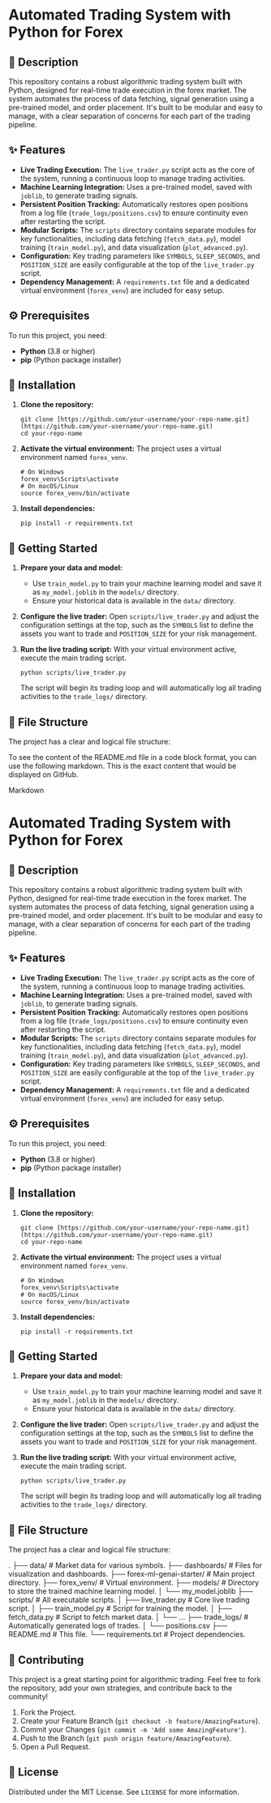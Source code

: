 # Automated Trading System with Python for Forex

## 📖 Description

This repository contains a robust algorithmic trading system built with Python, designed for real-time trade execution in the forex market. The system automates the process of data fetching, signal generation using a pre-trained model, and order placement. It's built to be modular and easy to manage, with a clear separation of concerns for each part of the trading pipeline.

## ✨ Features

* **Live Trading Execution:** The `live_trader.py` script acts as the core of the system, running a continuous loop to manage trading activities.
* **Machine Learning Integration:** Uses a pre-trained model, saved with `joblib`, to generate trading signals.
* **Persistent Position Tracking:** Automatically restores open positions from a log file (`trade_logs/positions.csv`) to ensure continuity even after restarting the script.
* **Modular Scripts:** The `scripts` directory contains separate modules for key functionalities, including data fetching (`fetch_data.py`), model training (`train_model.py`), and data visualization (`plot_advanced.py`).
* **Configuration:** Key trading parameters like `SYMBOLS`, `SLEEP_SECONDS`, and `POSITION_SIZE` are easily configurable at the top of the `live_trader.py` script.
* **Dependency Management:** A `requirements.txt` file and a dedicated virtual environment (`forex_venv`) are included for easy setup.

## ⚙️ Prerequisites

To run this project, you need:

* **Python** (3.8 or higher)
* **pip** (Python package installer)

## 🔧 Installation

1.  **Clone the repository:**

    ```
    git clone [https://github.com/your-username/your-repo-name.git](https://github.com/your-username/your-repo-name.git)
    cd your-repo-name
    ```

2.  **Activate the virtual environment:**
    The project uses a virtual environment named `forex_venv`.

    ```
    # On Windows
    forex_venv\Scripts\activate
    # On macOS/Linux
    source forex_venv/bin/activate
    ```

3.  **Install dependencies:**

    ```
    pip install -r requirements.txt
    ```

## 🚀 Getting Started

1.  **Prepare your data and model:**

    * Use `train_model.py` to train your machine learning model and save it as `my_model.joblib` in the `models/` directory.
    * Ensure your historical data is available in the `data/` directory.

2.  **Configure the live trader:**
    Open `scripts/live_trader.py` and adjust the configuration settings at the top, such as the `SYMBOLS` list to define the assets you want to trade and `POSITION_SIZE` for your risk management.

3.  **Run the live trading script:**
    With your virtual environment active, execute the main trading script.

    ```
    python scripts/live_trader.py
    ```

    The script will begin its trading loop and will automatically log all trading activities to the `trade_logs/` directory.

## 📂 File Structure

The project has a clear and logical file structure:

To see the content of the README.md file in a code block format, you can use the following markdown. This is the exact content that would be displayed on GitHub.

Markdown

# Automated Trading System with Python for Forex

## 📖 Description

This repository contains a robust algorithmic trading system built with Python, designed for real-time trade execution in the forex market. The system automates the process of data fetching, signal generation using a pre-trained model, and order placement. It's built to be modular and easy to manage, with a clear separation of concerns for each part of the trading pipeline.

## ✨ Features

* **Live Trading Execution:** The `live_trader.py` script acts as the core of the system, running a continuous loop to manage trading activities.
* **Machine Learning Integration:** Uses a pre-trained model, saved with `joblib`, to generate trading signals.
* **Persistent Position Tracking:** Automatically restores open positions from a log file (`trade_logs/positions.csv`) to ensure continuity even after restarting the script.
* **Modular Scripts:** The `scripts` directory contains separate modules for key functionalities, including data fetching (`fetch_data.py`), model training (`train_model.py`), and data visualization (`plot_advanced.py`).
* **Configuration:** Key trading parameters like `SYMBOLS`, `SLEEP_SECONDS`, and `POSITION_SIZE` are easily configurable at the top of the `live_trader.py` script.
* **Dependency Management:** A `requirements.txt` file and a dedicated virtual environment (`forex_venv`) are included for easy setup.

## ⚙️ Prerequisites

To run this project, you need:

* **Python** (3.8 or higher)
* **pip** (Python package installer)

## 🔧 Installation

1.  **Clone the repository:**

    ```
    git clone [https://github.com/your-username/your-repo-name.git](https://github.com/your-username/your-repo-name.git)
    cd your-repo-name
    ```

2.  **Activate the virtual environment:**
    The project uses a virtual environment named `forex_venv`.

    ```
    # On Windows
    forex_venv\Scripts\activate
    # On macOS/Linux
    source forex_venv/bin/activate
    ```

3.  **Install dependencies:**

    ```
    pip install -r requirements.txt
    ```

## 🚀 Getting Started

1.  **Prepare your data and model:**

    * Use `train_model.py` to train your machine learning model and save it as `my_model.joblib` in the `models/` directory.
    * Ensure your historical data is available in the `data/` directory.

2.  **Configure the live trader:**
    Open `scripts/live_trader.py` and adjust the configuration settings at the top, such as the `SYMBOLS` list to define the assets you want to trade and `POSITION_SIZE` for your risk management.

3.  **Run the live trading script:**
    With your virtual environment active, execute the main trading script.

    ```
    python scripts/live_trader.py
    ```

    The script will begin its trading loop and will automatically log all trading activities to the `trade_logs/` directory.

## 📂 File Structure

The project has a clear and logical file structure:

.
├── data/                       # Market data for various symbols.
├── dashboards/                 # Files for visualization and dashboards.
├── forex-ml-genai-starter/     # Main project directory.
├── forex_venv/                 # Virtual environment.
├── models/                     # Directory to store the trained machine learning model.
│   └── my_model.joblib
├── scripts/                    # All executable scripts.
│   ├── live_trader.py          # Core live trading script.
│   ├── train_model.py          # Script for training the model.
│   ├── fetch_data.py           # Script to fetch market data.
│   └── ...
├── trade_logs/                 # Automatically generated logs of trades.
│   └── positions.csv
├── README.md                   # This file.
└── requirements.txt            # Project dependencies.

## 🤝 Contributing

This project is a great starting point for algorithmic trading. Feel free to fork the repository, add your own strategies, and contribute back to the community!

1.  Fork the Project.
2.  Create your Feature Branch (`git checkout -b feature/AmazingFeature`).
3.  Commit your Changes (`git commit -m 'Add some AmazingFeature'`).
4.  Push to the Branch (`git push origin feature/AmazingFeature`).
5.  Open a Pull Request.

## 📄 License

Distributed under the MIT License. See `LICENSE` for more information.

